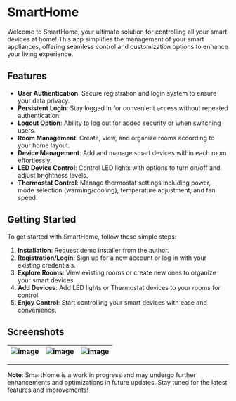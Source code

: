 # SmartHome

Welcome to SmartHome, your ultimate solution for controlling all your smart devices at home! This app simplifies the management of your smart appliances, offering seamless control and customization options to enhance your living experience.

## Features

- **User Authentication**: Secure registration and login system to ensure your data privacy.
- **Persistent Login**: Stay logged in for convenient access without repeated authentication.
- **Logout Option**: Ability to log out for added security or when switching users.
- **Room Management**: Create, view, and organize rooms according to your home layout.
- **Device Management**: Add and manage smart devices within each room effortlessly.
- **LED Device Control**: Control LED lights with options to turn on/off and adjust brightness levels.
- **Thermostat Control**: Manage thermostat settings including power, mode selection (warming/cooling), temperature adjustment, and fan speed.

## Getting Started

To get started with SmartHome, follow these simple steps:

1. **Installation**: Request demo installer from the author.
2. **Registration/Login**: Sign up for a new account or log in with your existing credentials.
3. **Explore Rooms**: View existing rooms or create new ones to organize your smart devices.
4. **Add Devices**: Add LED lights or Thermostat devices to your rooms for control.
5. **Enjoy Control**: Start controlling your smart devices with ease and convenience.

## Screenshots

| ![image](https://user-images.githubusercontent.com/94042423/183042340-88851dcf-9d08-421f-b1c1-2a138acd0521.png) | ![image](https://user-images.githubusercontent.com/94042423/183042010-cecb0314-6e1c-492e-aad7-b59de91297c6.png) | ![image](https://user-images.githubusercontent.com/94042423/183041742-a24a1663-905b-4550-8635-d552a2a3c251.png) |
| --- | --- | --- |

---

**Note**: SmartHome is a work in progress and may undergo further enhancements and optimizations in future updates. Stay tuned for the latest features and improvements!
